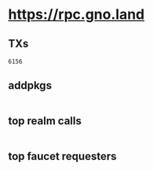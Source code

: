 # https://rpc.gno.land

## TXs
```
6156
```

## addpkgs
```
```

## top realm calls
```
```

## top faucet requesters
```
```

